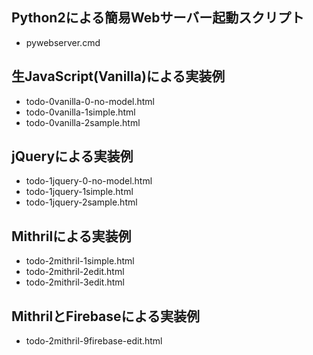 ## Python2による簡易Webサーバー起動スクリプト
- pywebserver.cmd

## 生JavaScript(Vanilla)による実装例
- todo-0vanilla-0-no-model.html
- todo-0vanilla-1simple.html
- todo-0vanilla-2sample.html

## jQueryによる実装例
- todo-1jquery-0-no-model.html
- todo-1jquery-1simple.html
- todo-1jquery-2sample.html

## Mithrilによる実装例
- todo-2mithril-1simple.html
- todo-2mithril-2edit.html
- todo-2mithril-3edit.html

## MithrilとFirebaseによる実装例
- todo-2mithril-9firebase-edit.html
